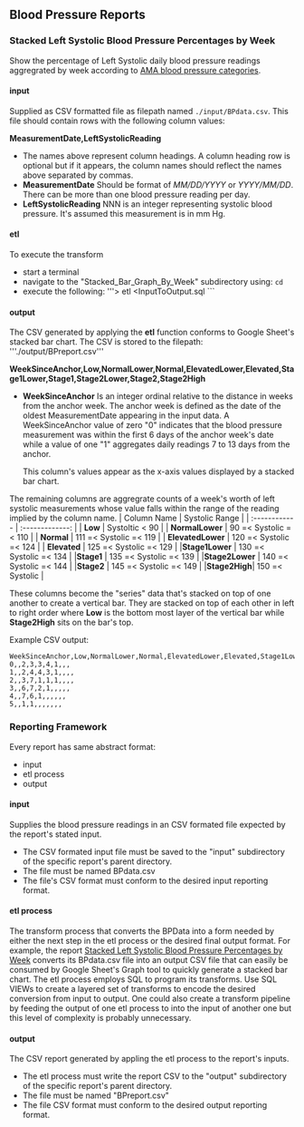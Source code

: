 ## Blood Pressure Reports
### Stacked Left Systolic Blood Pressure Percentages by Week
Show the percentage of Left Systolic daily blood pressure readings aggregrated by week according to [AMA blood pressure categories](https://targetbp.org/best-practices/guidelines17/).  
#### input
Supplied as CSV formatted file as filepath named ```./input/BPdata.csv```.  This file should contain rows with the following column values:

**MeasurementDate,LeftSystolicReading**
 + The names above represent column headings.  A column heading row is optional but if it appears, the column names should reflect the names above separated by commas.
 + **MeasurementDate** Should be format of _MM/DD/YYYY_ or _YYYY/MM/DD_.  There can be more than one blood pressure reading per day.
 + **LeftSystolicReading**  NNN is an integer representing systolic blood pressure.  It's assumed this measurement is in mm Hg.
#### etl
To execute the transform 
  + start a terminal
  + navigate to the "Stacked_Bar_Graph_By_Week" subdirectory using: ```cd```
  + execute the following: '''> etl <InputToOutput.sql ```
#### output
The CSV generated by applying the **etl** function conforms to Google Sheet's stacked bar chart.  The CSV is stored to the filepath: '''./output/BPreport.csv'''

**WeekSinceAnchor,Low,NormalLower,Normal,ElevatedLower,Elevated,Stage1Lower,Stage1,Stage2Lower,Stage2,Stage2High**
  + **WeekSinceAnchor**  Is an integer ordinal relative to the distance in weeks from the anchor week.  The anchor week is defined as the date of the oldest MeasurementDate appearing in the input data.  A WeekSinceAnchor value of zero "0" indicates that the blood pressure measurement was within the first 6 days of the anchor week's date while a value of one "1" aggregates daily readings 7 to 13 days from the anchor. 

    This column's values appear as the x-axis values displayed by a stacked bar chart.

The remaining columns are aggregrate counts of a week's worth of left systolic measurements whose value falls within the range of the reading implied by the column name.
| Column Name  |  Systolic Range |
| :------------ | :-------------: |
| **Low**  | Systoltic < 90  |
| **NormalLower** | 90 =< Systolic =< 110 |
| **Normal**  | 111 =< Systolic =< 119 |
| **ElevatedLower** | 120 =< Systolic =< 124 |
| **Elevated** | 125 =< Systolic =< 129  |
|**Stage1Lower** | 130 =< Systolic =< 134 |
|**Stage1** | 135 =< Systolic =< 139 |
|**Stage2Lower** | 140 =< Systolic =< 144 |
|**Stage2** | 145 =< Systolic =< 149 |
|**Stage2High**| 150 =< Systolic |

These columns become the "series" data that's stacked on top of one another to create a vertical bar.  They are stacked on top of each other in left to right order where  **Low** is the bottom most layer of the vertical bar while **Stage2High** sits on the bar's top.
 
Example CSV output:
```
WeekSinceAnchor,Low,NormalLower,Normal,ElevatedLower,Elevated,Stage1Lower,Stage1,Stage2Lower,Stage2,Stage2High  
0,,2,3,3,4,1,,,  
1,,2,4,4,3,1,,,,  
2,,3,7,1,1,1,,,,  
3,,6,7,2,1,,,,,  
4,,7,6,1,,,,,,  
5,,1,1,,,,,,,  
```

### Reporting Framework
Every report has same abstract format:
  + input 
  + etl process
  + output
#### input
Supplies the blood pressure readings in an CSV formated file expected by the report's stated input.
  + The CSV formated input file must be saved to the "input" subdirectory of the specific report's parent directory.
  + The file must be named BPdata.csv
  + The file's CSV format must conform to the desired input reporting format.
#### etl process
The transform process that converts the BPData into a form needed by either the next step in the etl process or the desired final output format.  For example, the report [Stacked Left Systolic Blood Pressure Percentages by Week](#stacked-left-systolic-blood-pressure-percentages-by-week) converts its BPdata.csv file into an output CSV file that can easily be consumed by Google Sheet's Graph tool to quickly generate a stacked bar chart.
The etl process employs SQL to program its transforms.  Use SQL VIEWs to create a layered set of transforms to encode the desired conversion from input to output.  One could also create a transform pipeline by feeding the
output of one etl process to into the input of another one but this level of complexity is probably unnecessary. 
#### output
The CSV report generated by appling the etl process to the report's inputs.
  + The etl process must write the report CSV to the "output" subdirectory of the specific report's parent directory.
  + The file must be named "BPreport.csv"
  + The file CSV format must conform to the desired output reporting format.
